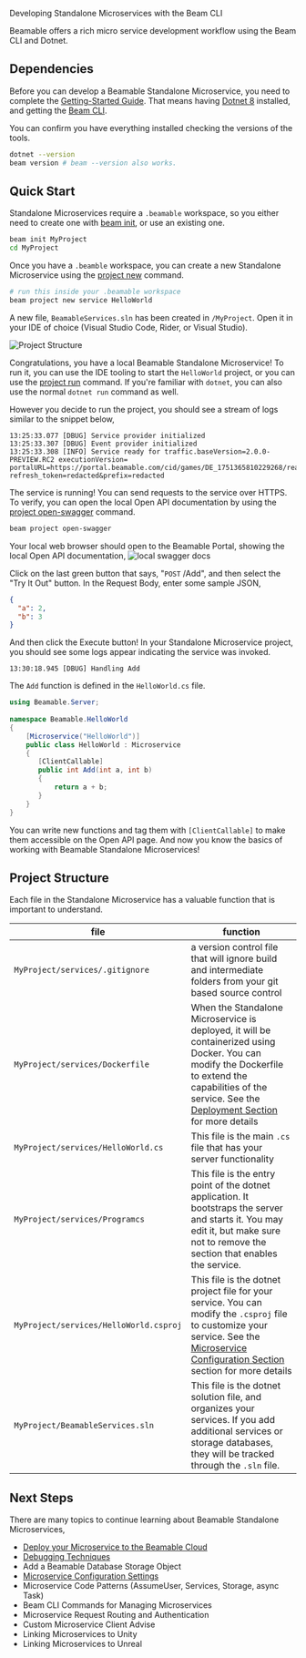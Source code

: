 Developing Standalone Microservices with the Beam CLI

Beamable offers a rich micro service development workflow using the Beam CLI and Dotnet. 

## Dependencies

Before you can develop a Beamable Standalone Microservice, you need to complete the [Getting-Started Guide](doc:cli-guide-getting-started). That means having [Dotnet 8](https://dotnet.microsoft.com/en-us/download/dotnet/8.0) installed, and getting the  [Beam CLI](https://www.nuget.org/packages/Beamable.Tools). 

You can confirm you have everything installed checking the versions of the tools.
```sh
dotnet --version
beam version # beam --version also works.
```


## Quick Start

Standalone Microservices require a `.beamable` workspace, so you either need to create one with [beam init](doc:cli-init), or use an existing one.

```sh
beam init MyProject
cd MyProject
```

Once you have a `.beamble` workspace, you can create a new Standalone Microservice using the [project new](doc:cli-project-new-service) command. 

```sh
# run this inside your .beamable workspace
beam project new service HelloWorld
```

A new file, `BeamableServices.sln` has been created in `/MyProject`. Open it in your IDE of choice (Visual Studio Code, Rider, or Visual Studio). 

![Project Structure](https://files.readme.io/751b491-image.png)


Congratulations, you have a local Beamable Standalone Microservice! To run it, you can use the IDE tooling to start the `HelloWorld` project, or you can use the [project run](doc:cli-project-run) command. If you're familiar with `dotnet`, you can also use the normal `dotnet run` command as well. 

However you decide to run the project, you should see a stream of logs similar to the snippet below, 

```
13:25:33.077 [DBUG] Service provider initialized
13:25:33.307 [DBUG] Event provider initialized
13:25:33.308 [INFO] Service ready for traffic.baseVersion=2.0.0-PREVIEW.RC2 executionVersion= portalURL=https://portal.beamable.com/cid/games/DE_1751365810229268/realms/pid/microservices/HelloWorld/docs?refresh_token=redacted&prefix=redacted

```

The service is running! You can send requests to the service over HTTPS. To verify, you can open the local Open API documentation by using the [project open-swagger](doc:cli-project-open-swagger) command. 

```sh
beam project open-swagger
```

Your local web browser should open to the Beamable Portal, showing the local Open API documentation, 
![local swagger docs](https://files.readme.io/6c000ac-image.png)


Click on the last green button that says, "`POST` /Add", and then select the "Try It Out" button. In the Request Body, enter some sample JSON, 

```json
{
  "a": 2,
  "b": 3
}
```
And then click the Execute button! In your Standalone Microservice project, you should see some logs appear indicating the service was invoked. 

```
13:30:18.945 [DBUG] Handling Add
```

The `Add` function is defined in the `HelloWorld.cs` file. 

```csharp
using Beamable.Server;  
  
namespace Beamable.HelloWorld  
{  
    [Microservice("HelloWorld")]  
    public class HelloWorld : Microservice  
    {  
       [ClientCallable]  
       public int Add(int a, int b)  
       {
	       return a + b;  
       }    
    }
}
```

You can write new functions and tag them with `[ClientCallable]` to make them accessible on the Open API page. And now you know the basics of working with Beamable Standalone Microservices! 


## Project Structure

Each file in the Standalone Microservice has a valuable function that is important to understand. 

| file                                   | function                                                                                                                                                                                                                                                       |
| -------------------------------------- | -------------------------------------------------------------------------------------------------------------------------------------------------------------------------------------------------------------------------------------------------------------- |
| `MyProject/services/.gitignore`        | a version control file that will ignore build and intermediate folders from your git based source control                                                                                                                                                      |
| `MyProject/services/Dockerfile`        | When the Standalone Microservice is deployed, it will be containerized using Docker. You can modify the Dockerfile to extend the capabilities of the service. See the [Deployment Section](doc:cli-guide-microservice-deployment#Dockerfiles) for more details |
| `MyProject/services/HelloWorld.cs`     | This file is the main `.cs` file that has your server functionality                                                                                                                                                                                            |
| `MyProject/services/Programcs`         | This file is the entry point of the dotnet application. It bootstraps the server and starts it. You may edit it, but make sure not to remove the section that enables the service.                                                                             |
| `MyProject/services/HelloWorld.csproj` | This file is the dotnet project file for your service. You can modify the `.csproj` file to customize your service. See the [Microservice Configuration Section](doc:cli-guide-microservice-configuration) section for more details                            |
| `MyProject/BeamableServices.sln`       | This file is the dotnet solution file, and organizes your services. If you add additional services or storage databases, they will be tracked through the `.sln` file.                                                                                         |


## Next Steps

There are many topics to continue learning about Beamable Standalone Microservices,

- [Deploy your Microservice to the Beamable Cloud](doc:cli-guide-microservice-deployment)
- [Debugging Techniques](doc:cli-guide-microservices-deployment)
- Add a Beamable Database Storage Object
- [Microservice Configuration Settings](doc:cli-guide-microservice-configuration)
- Microservice Code Patterns (AssumeUser, Services, Storage, async Task)
- Beam CLI Commands for Managing Microservices 
- Microservice Request Routing and Authentication
- Custom Microservice Client Advise
- Linking Microservices to Unity
- Linking Microservices to Unreal


